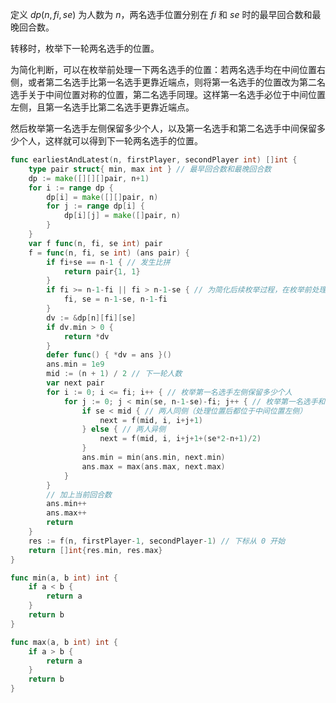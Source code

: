 定义 $\textit{dp}(n,\textit{fi},\textit{se})$ 为人数为 $n$，两名选手位置分别在 $\textit{fi}$ 和 $\textit{se}$ 时的最早回合数和最晚回合数。

转移时，枚举下一轮两名选手的位置。

为简化判断，可以在枚举前处理一下两名选手的位置：若两名选手均在中间位置右侧，或者第二名选手比第一名选手更靠近端点，则将第一名选手的位置改为第二名选手关于中间位置对称的位置，第二名选手同理。这样第一名选手必位于中间位置左侧，且第一名选手比第二名选手更靠近端点。

然后枚举第一名选手左侧保留多少个人，以及第一名选手和第二名选手中间保留多少个人，这样就可以得到下一轮两名选手的位置。

```go
func earliestAndLatest(n, firstPlayer, secondPlayer int) []int {
	type pair struct{ min, max int } // 最早回合数和最晚回合数
	dp := make([][][]pair, n+1)
	for i := range dp {
		dp[i] = make([][]pair, n)
		for j := range dp[i] {
			dp[i][j] = make([]pair, n)
		}
	}
	var f func(n, fi, se int) pair
	f = func(n, fi, se int) (ans pair) {
		if fi+se == n-1 { // 发生比拼
			return pair{1, 1}
		}
		if fi >= n-1-fi || fi > n-1-se { // 为简化后续枚举过程，在枚举前处理一下两名选手的位置
			fi, se = n-1-se, n-1-fi
		}
		dv := &dp[n][fi][se]
		if dv.min > 0 {
			return *dv
		}
		defer func() { *dv = ans }()
		ans.min = 1e9
		mid := (n + 1) / 2 // 下一轮人数
		var next pair
		for i := 0; i <= fi; i++ { // 枚举第一名选手左侧保留多少个人
			for j := 0; j < min(se, n-1-se)-fi; j++ { // 枚举第一名选手和第二名选手中间保留多少个人
				if se < mid { // 两人同侧（处理位置后都位于中间位置左侧）
					next = f(mid, i, i+j+1)
				} else { // 两人异侧
					next = f(mid, i, i+j+1+(se*2-n+1)/2)
				}
				ans.min = min(ans.min, next.min)
				ans.max = max(ans.max, next.max)
			}
		}
		// 加上当前回合数
		ans.min++
		ans.max++
		return
	}
	res := f(n, firstPlayer-1, secondPlayer-1) // 下标从 0 开始
	return []int{res.min, res.max}
}

func min(a, b int) int {
	if a < b {
		return a
	}
	return b
}

func max(a, b int) int {
	if a > b {
		return a
	}
	return b
}
```
